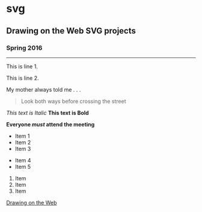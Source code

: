 # svg
## Drawing on the Web SVG projects 
### Spring 2016 
----------------

This is line 1.

This is line 2.

My mother always told me . . . 

> Look both ways before crossing the street 

*This text is Italic*
**This text is Bold**

**Everyone _must_ attend the meeting**

* Item 1
* Item 2
* Item 3
- Item 4
- Item 5

1. Item
2. Item
3. Item

[Drawing on the Web](http://cs.nyu.edu/courses/spring16/CSCI-UA.0380-002/)